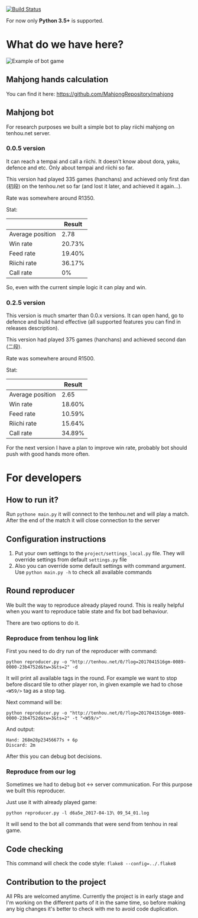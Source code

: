 [![Build Status](https://travis-ci.org/MahjongRepository/tenhou-python-bot.svg?branch=master)](https://travis-ci.org/MahjongRepository/tenhou-python-bot)

For now only **Python 3.5+** is supported.

# What do we have here?

![Example of bot game](https://cloud.githubusercontent.com/assets/475367/25059936/31b33ac2-21c3-11e7-8cb2-de33d7ba96cb.gif)

## Mahjong hands calculation

You can find it here: https://github.com/MahjongRepository/mahjong

## Mahjong bot

For research purposes we built a simple bot to play riichi mahjong on tenhou.net server.

### 0.0.5 version

It can reach a tempai and call a riichi. It doesn't know about dora, yaku, defence and etc. 
Only about tempai and riichi so far.

This version had played 335 games (hanchans) and achieved only first dan (初段) on the tenhou.net so far
(and lost it later, and achieved it again...).

Rate was somewhere around R1350.

Stat:

|   | Result |
| --- | --- |
| Average position | 2.78 |
| Win rate | 20.73% |
| Feed rate | 19.40% |
| Riichi rate | 36.17% |
| Call rate | 0% |

So, even with the current simple logic it can play and win.

### 0.2.5 version

This version is much smarter than 0.0.x versions. It can open hand, go to defence and build hand effective (all supported features you can find in releases description).

This version had played 375 games (hanchans) and achieved second dan (二段).

Rate was somewhere around R1500.

Stat:

|   | Result |
| --- | --- |
| Average position | 2.65 |
| Win rate | 18.60% |
| Feed rate | 10.59% |
| Riichi rate | 15.64% |
| Call rate | 34.89% |

For the next version I have a plan to improve win rate, probably bot should push with good hands more often.

# For developers

## How to run it?

Run `pythone main.py` it will connect to the tenhou.net and will play a match. 
After the end of the match it will close connection to the server

## Configuration instructions

1. Put your own settings to the `project/settings_local.py` file. 
They will override settings from default `settings.py` file
2. Also you can override some default settings with command argument. 
Use `python main.py -h` to check all available commands

## Round reproducer

We built the way to reproduce already played round. 
This is really helpful when you want to reproduce table state and fix bot bad behaviour.

There are two options to do it.

### Reproduce from tenhou log link

First you need to do dry run of the reproducer with command:

```
python reproducer.py -o "http://tenhou.net/0/?log=2017041516gm-0089-0000-23b4752d&tw=3&ts=2" -d
```

It will print all available tags in the round. For example we want to stop before 
discard tile to other player ron, in given example we had to chose `<W59/>` tag as a stop tag.

Next command will be:

```
python reproducer.py -o "http://tenhou.net/0/?log=2017041516gm-0089-0000-23b4752d&tw=3&ts=2" -t "<W59/>"
```

And output:

```
Hand: 268m28p23456677s + 6p
Discard: 2m
```

After this you can debug bot decisions.

### Reproduce from our log

Sometimes we had to debug bot <-> server communication. For this purpose we built this reproducer.

Just use it with already played game:

```
python reproducer.py -l d6a5e_2017-04-13\ 09_54_01.log
```

It will send to the bot all commands that were send from tenhou in real game.

## Code checking

This command will check the code style: `flake8 --config=../.flake8`

## Contribution to the project

All PRs are welcomed anytime. Currently the project is in early stage and 
I'm working on the different parts of it in the same time, so before making any 
big changes it's better to check with me to avoid code duplication.
